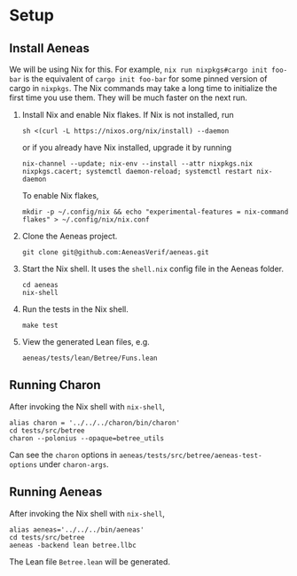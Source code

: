# Setup

## Install Aeneas

We will be using Nix for this. For example, `nix run nixpkgs#cargo init foo-bar` is the equivalent of `cargo init foo-bar` for some pinned version of cargo in `nixpkgs`. The Nix commands may take a long time to initialize the first time you use them. They will be much faster on the next run.

1. Install Nix and enable Nix flakes.
   If Nix is not installed, run
   ```
   sh <(curl -L https://nixos.org/nix/install) --daemon
   ```
   or if you already have Nix installed, upgrade it by running
   ```
   nix-channel --update; nix-env --install --attr nixpkgs.nix nixpkgs.cacert; systemctl daemon-reload; systemctl restart nix-daemon
   ```
   To enable Nix flakes, 
   ```
   mkdir -p ~/.config/nix && echo "experimental-features = nix-command flakes" > ~/.config/nix/nix.conf
   ```

2. Clone the Aeneas project.
   ```
   git clone git@github.com:AeneasVerif/aeneas.git
   ```

3. Start the Nix shell. It uses the `shell.nix` config file in the Aeneas folder.
   ```
   cd aeneas
   nix-shell
   ```

4. Run the tests in the Nix shell.
   ```
   make test
   ```

5. View the generated Lean files, e.g.
   ```
   aeneas/tests/lean/Betree/Funs.lean
   ```

## Running Charon

After invoking the Nix shell with `nix-shell`,

```
alias charon = '../../../charon/bin/charon'
cd tests/src/betree
charon --polonius --opaque=betree_utils
```

Can see the `charon` options in `aeneas/tests/src/betree/aeneas-test-options` under `charon-args`.

## Running Aeneas

After invoking the Nix shell with `nix-shell`,

```
alias aeneas='../../../bin/aeneas'
cd tests/src/betree
aeneas -backend lean betree.llbc
```

The Lean file `Betree.lean` will be generated.